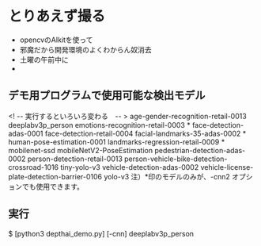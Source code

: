 # とりあえず撮る
- opencvのAIkitを使って
- 邪魔だから開発環境のよくわからん奴消去
- 土曜の午前中に
- 

## デモ用プログラムで使用可能な検出モデル
<! -- 実行するといろいろ変わる　-- >
age-gender-recognition-retail-0013
deeplabv3p_person
emotions-recognition-retail-0003 *
face-detection-adas-0001
face-detection-retail-0004
facial-landmarks-35-adas-0002 *
human-pose-estimation-0001
landmarks-regression-retail-0009 *
mobilenet-ssd
mobileNetV2-PoseEstimation
pedestrian-detection-adas-0002
person-detection-retail-0013
person-vehicle-bike-detection-crossroad-1016
tiny-yolo-v3
vehicle-detection-adas-0002
vehicle-license-plate-detection-barrier-0106
yolo-v3
注）*印のモデルのみが、-cnn2 オプションでも使用できます。


## 実行

$ [python3 depthai_demo.py] [-cnn] deeplabv3p_person
<!-- ↑python3実行　　　　　　↑モデルを引用して実行できる -->